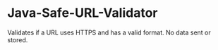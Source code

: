 # Java-Safe-URL-Validator
 Validates if a URL uses HTTPS and has a valid format. No data sent or stored.
